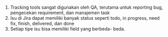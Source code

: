 1. Tracking tools sangat digunakan oleh QA, terutama untuk reporting bug, pengecekan requirement, dan manajemen task
2. Isu di Jira dapat memiliki banyak status seperti todo, in progress, need fix, finish, delivered, dan done
3. Setiap tipe isu bisa memiliki field yang berbeda- beda.
